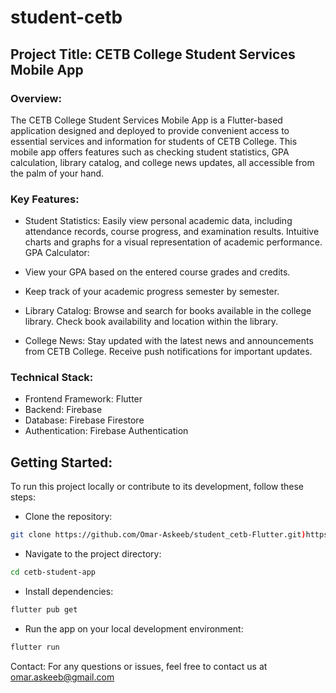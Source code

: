 # student-cetb

## Project Title: CETB College Student Services Mobile App

### Overview:

The CETB College Student Services Mobile App is a Flutter-based application designed and deployed to provide convenient access to essential services and information for students of CETB College. This mobile app offers features such as checking student statistics, GPA calculation, library catalog, and college news updates, all accessible from the palm of your hand.

### Key Features:

* Student Statistics: Easily view personal academic data, including attendance records, course progress, and examination results.
Intuitive charts and graphs for a visual representation of academic performance.
GPA Calculator:

* View your GPA based on the entered course grades and credits.
* Keep track of your academic progress semester by semester.
* Library Catalog: Browse and search for books available in the college library.
Check book availability and location within the library.
* College News: Stay updated with the latest news and announcements from CETB College.
Receive push notifications for important updates.

### Technical Stack:

* Frontend Framework: Flutter
* Backend: Firebase
* Database: Firebase Firestore
* Authentication: Firebase Authentication


## Getting Started:

To run this project locally or contribute to its development, follow these steps:

* Clone the repository:
```bash
git clone https://github.com/Omar-Askeeb/student_cetb-Flutter.git)https://github.com/Omar-Askeeb/student_cetb-Flutter.git
```

* Navigate to the project directory:

```bash
cd cetb-student-app
```
* Install dependencies:
```bash
flutter pub get
```
* Run the app on your local development environment:

```bash
flutter run
```

Contact:
For any questions or issues, feel free to contact us at omar.askeeb@gmail.com

